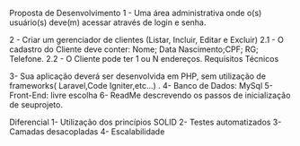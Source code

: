 Proposta de Desenvolvimento
1 - Uma área administrativa onde o(s) usuário(s) deve(m) acessar através de login e senha.

2 - Criar um gerenciador de clientes (Listar, Incluir, Editar e Excluir)
  2.1 - O cadastro do Cliente deve conter: Nome; Data Nascimento;CPF; RG; Telefone.
  2.2 - O Cliente pode ter 1 ou N endereços. Requisitos Técnicos
  
3- Sua aplicação deverá ser desenvolvida em PHP, sem utilização de frameworks( Laravel,Code Igniter,etc...) .
4- Banco de Dados: MySql
5- Front-End: livre escolha
6- ReadMe descrevendo os passos de inicialização de seuprojeto.


Diferencial
1- Utilização dos princípios SOLID
2- Testes automatizados
3- Camadas desacopladas
4- Escalabilidade
